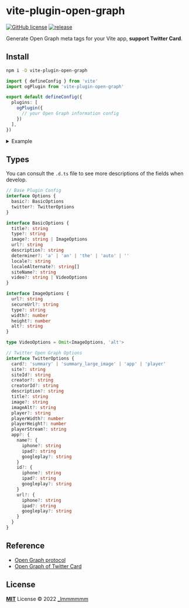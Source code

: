 # vite-plugin-open-graph

[![GitHub license](https://img.shields.io/github/license/Lmmmmmm-bb/vite-plugin-open-graph)](https://github.com/Lmmmmmm-bb/vite-plugin-open-graph/blob/main/LICENSE)
[![release](https://img.shields.io/github/v/release/Lmmmmmm-bb/vite-plugin-open-graph)](https://github.com/Lmmmmmm-bb/vite-plugin-open-graph/releases)

Generate Open Graph meta tags for your Vite app, **support Twitter Card**.

## Install

```bash
npm i -D vite-plugin-open-graph
```

```ts
import { defineConfig } from 'vite'
import ogPlugin from 'vite-plugin-open-graph'

export default defineConfig({
  plugins: [
    ogPlugin({
      // your Open Graph information config
    })
  ],
})
```

<details>
<summary>Example</summary>

```ts
import { defineConfig } from 'vite'
import ogPlugin from 'vite-plugin-open-graph'
import type { Options } from 'vite-plugin-open-graph'

const ogOptions: Options = {
  basic: {
    url: 'https://lmmmmmm.me',
    title: '_lmmmmmm',
    type: 'image.png',
    image: 'https://lmmmmmm.me/avatar.png',
    determiner: 'auto',
    description: '_lmmmmmm, Front-end Developer.',
    locale: 'zh_CN',
    localeAlternate: ['fr_FR', 'es_ES'],
    siteName: '_lmmmmmm',
    audio: {
      url: 'audio url',
      secureUrl: 'audio secure url',
      type: 'video.movie',
    },
    video: 'video meta',
  },
  twitter: {
    image: 'https://lmmmmmm.me/avatar.png',
    imageAlt: 'twitter image alt',
    player: 'player',
    playerWidth: 1200,
    playerHeight: 600,
    playerStream: 'player stream',
    app: {
      name: {
        iphone: 'iphone name',
        ipad: 'ipad name',
        googleplay: 'google play name',
      },
      id: {
        iphone: 'iphone url',
        ipad: 'ipad url',
        googleplay: 'google play url',
      },
      url: {
        iphone: 'iphone url',
        ipad: 'ipad url',
        googleplay: 'google play url',
      },
    },
  },
}

export default defineConfig({
  plugins: [ogPlugin(ogOptions)],
})
```

```html
<!-- this config will generated inside html head tag -->
<meta property="og:url" content="https://lmmmmmm.me">
<meta property="og:title" content="_lmmmmmm">
<meta property="og:type" content="image.png">
<meta property="og:image" content="https://lmmmmmm.me/avatar.png">
<meta property="og:determiner" content="auto">
<meta property="og:description" content="_lmmmmmm, Front-end Developer.">
<meta property="og:locale" content="zh_CN">
<meta property="og:locale:alternate" content="fr_FR">
<meta property="og:locale:alternate" content="es_ES">
<meta property="og:site_name" content="_lmmmmmm">
<meta property="og:audio:url" content="audio url">
<meta property="og:audio:secure_url" content="audio secure url">
<meta property="og:audio:type" content="video.movie">
<meta property="og:video" content="video meta">
<meta name="twitter:image" content="https://lmmmmmm.me/avatar.png">
<meta name="twitter:image:alt" content="twitter image alt">
<meta name="twitter:player" content="player">
<meta name="twitter:player:width" content="1200">
<meta name="twitter:player:height" content="600">
<meta name="twitter:player:stream" content="player stream">
<meta name="twitter:app:name:iphone" content="iphone name">
<meta name="twitter:app:name:ipad" content="ipad name">
<meta name="twitter:app:name:googleplay" content="google play name">
<meta name="twitter:app:id:iphone" content="iphone url">
<meta name="twitter:app:id:ipad" content="ipad url">
<meta name="twitter:app:id:googleplay" content="google play url">
<meta name="twitter:app:url:iphone" content="iphone url">
<meta name="twitter:app:url:ipad" content="ipad url">
<meta name="twitter:app:url:googleplay" content="google play url">
```
</details>

## Types

You can consult the `.d.ts` file to see more descriptions of the fields when develop.

```ts
// Base Plugin Config
interface Options {
  basic?: BasicOptions
  twitter?: TwitterOptions
}

interface BasicOptions {
  title?: string
  type?: string
  image?: string | ImageOptions
  url?: string
  description?: string
  determiner?: 'a' | 'an' | 'the' | 'auto' | ''
  locale?: string
  localeAlternate?: string[]
  siteName?: string
  video?: string | VideoOptions
}
```

```ts
interface ImageOptions {
  url?: string
  secureUrl?: string
  type?: string
  width?: number
  height?: number
  alt?: string
}

type VideoOptions = Omit<ImageOptions, 'alt'>
```

```ts
// Twitter Open Graph Options
interface TwitterOptions {
  card?: 'summary' | 'summary_large_image' | 'app' | 'player'
  site?: string
  siteId?: string
  creator?: string
  creatorId?: string
  description?: string
  title?: string
  image?: string
  imageAlt?: string
  player?: string
  playerWidth?: number
  playerHeight?: number
  playerStream?: string
  app?: {
    name?: {
      iphone?: string
      ipad?: string
      googleplay?: string
    }
    id?: {
      iphone?: string
      ipad?: string
      googleplay?: string
    }
    url?: {
      iphone?: string
      ipad?: string
      googleplay?: string
    }
  }
}
```

## Reference

- [Open Graph protocol](https://ogp.me/)
- [Open Graph of Twitter Card](https://developer.twitter.com/en/docs/twitter-for-websites/cards/overview/abouts-cards)

## License

[**MIT**](./LICENSE) License © 2022 [\_lmmmmmm](https://github.com/Lmmmmmm-bb)
